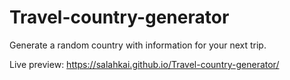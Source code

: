 # Travel-country-generator
Generate a random country with information for your next trip.

Live preview: https://salahkai.github.io/Travel-country-generator/

